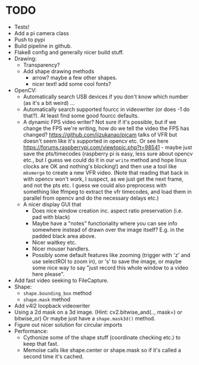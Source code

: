 # TODO

- Tests!
- Add a pi camera class
- Push to pypi
- Build pipeline in github.
- Flake8 config and generally nicer build stuff.
- Drawing:
  - Transparency?
  - Add shape drawing methods
    - arrow? maybe a few other shapes.
    - nicer text! add some cool fonts?
- OpenCV:
  - Automatically search USB devices if you don't know which number (as it's a bit weird) ...
  - Automatically search supported fourcc in videowriter (or does -1 do that?). At least find some good fourcc defaults.
  - A dynamic FPS video writer? Not sure if it's possible, but if we change the FPS we're writing, how do we tell the video the FPS has changed? https://github.com/iizukanao/picam talks of VFR but doesn't seem like it's supported in opencv etc. Or see here https://forums.raspberrypi.com/viewtopic.php?t=98541 - maybe just save the pts/timecodes (raspberry pi is easy, less sure about opencv etc., but I guess we could do it in our `write` method and hope linux clocks are OK and nothing's blocking!) and then use a tool like `mkvmerge` to create a new VFR video. (Note that reading that back in with opencv won't work, I suspect, as we just get the next frame, and not the pts etc. I guess we could also preprocess with something like ffmpeg to extract the vfr timecodes, and load them in parallel from opencv and do the necessary delays etc.)
  - A nicer display GUI that
    - Does nice window creation inc. aspect ratio preservation (i.e. pad with black)
    - Maybe have a "notes" functionality where you can see info somewhere instead of drawn over the image itself? E.g. in the padded black area above.
    - Nicer waitkey etc.
    - Nicer mouser handlers.
    - Possibly some default features like zooming (trigger with 'z' and use selectROI to zoom in), or 's' to save the image, or maybe some nice way to say "just record this whole window to a video here please".
- Add fast video seeking to FileCapture.
- Shape:
  - `shape.bounding_box` method
  - `shape.mask` method
- Add v4l2 loopback videowriter
- Using a 2d mask on a 3d image. (Hint: cv2.bitwise_and(.., mask=) or bitwise_or) Or maybe just have a `shape.mask3d()` method.
- Figure out nicer solution for circular imports
- Performance:
  - Cythonize some of the shape stuff (coordinate checking etc.) to keep that fast.
  - Memoise calls like shape.center or shape.mask so if it's called a second time it's cached.
